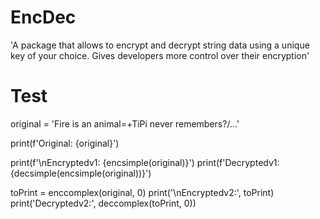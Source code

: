 # EncDec

'A package that allows to encrypt and decrypt string data using a unique key of your choice. Gives developers more control over their encryption'

# Test

original = 'Fire is an animal=+TiPi never remembers?/...'

print(f'Original: {original}')

print(f'\nEncryptedv1: {encsimple(original)}')
print(f'Decryptedv1: {decsimple(encsimple(original))}')

toPrint = enccomplex(original, 0)
print('\nEncryptedv2:', toPrint)
print('Decryptedv2:', deccomplex(toPrint, 0))
